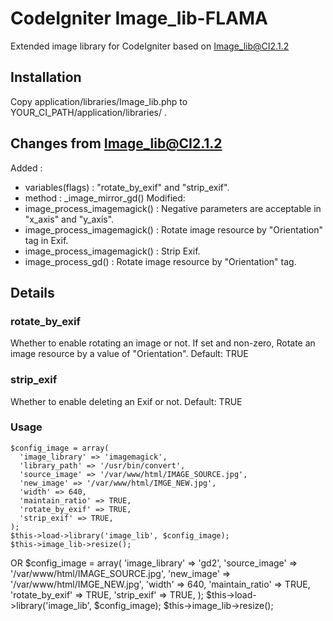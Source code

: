CodeIgniter Image_lib-FLAMA
=============

Extended image library for CodeIgniter based on Image_lib@CI2.1.2

Installation
-------

Copy application/libraries/Image_lib.php to YOUR_CI_PATH/application/libraries/ .


Changes from Image_lib@CI2.1.2
------------
Added : 
* variables(flags) : "rotate_by_exif" and "strip_exif".
* method : _image_mirror_gd()
Modified:
* image_process_imagemagick() : Negative parameters are acceptable in "x_axis" and "y_axis".
* image_process_imagemagick() : Rotate image resource by "Orientation" tag in Exif.
* image_process_imagemagick() : Strip Exif.
* image_process_gd() : Rotate image resource by "Orientation" tag.


Details
------------

### rotate_by_exif

Whether to enable rotating an image or not.
If set and non-zero, Rotate an image resource by a value of "Orientation".
Default: TRUE

### strip_exif

Whether to enable deleting an Exif or not.
Default: TRUE

### Usage

    $config_image = array(
      'image_library' => 'imagemagick',
      'library_path' => '/usr/bin/convert',
      'source_image' => '/var/www/html/IMAGE_SOURCE.jpg',
      'new_image' => '/var/www/html/IMGE_NEW.jpg',
      'width' => 640,
      'maintain_ratio' => TRUE,
      'rotate_by_exif' => TRUE,
      'strip_exif' => TRUE,
    );
    $this->load->library('image_lib', $config_image);
    $this->image_lib->resize();
OR
    $config_image = array(
      'image_library' => 'gd2',
      'source_image' => '/var/www/html/IMAGE_SOURCE.jpg',
      'new_image' => '/var/www/html/IMGE_NEW.jpg',
      'width' => 640,
      'maintain_ratio' => TRUE,
      'rotate_by_exif' => TRUE,
      'strip_exif' => TRUE,
    );
    $this->load->library('image_lib', $config_image);
    $this->image_lib->resize();
